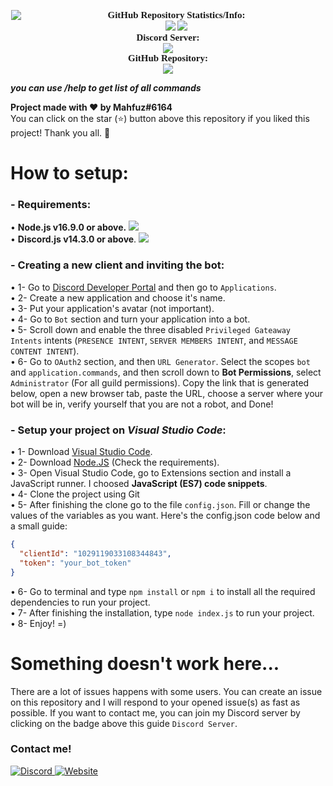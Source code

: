 <p align="center">
	<img src="https://github-readme-stats.vercel.app/api/pin/?username=mahfuz0001&repo=hero-haven&theme=dark" style="float: left; margin: 0px 10px 15px 1px;"/> <a style="font-size: 20px"> <a style="font-size: 30px">
</p>

<p align="center">
    <a style="font-size:15px;font-family:verdana"><b>GitHub Repository Statistics/Info:</b></a><br>
    <img src="https://img.shields.io/github/issues/mahfuz0001/hero-haven?label=Issues&color=yellow">
    <img src="https://img.shields.io/github/issues-closed/mahfuz0001/hero-haven?label=Issues%20Closed&color=32CD32">
    <br>
    <a style="font-size:15px;font-family:verdana"><b>Discord Server:</b></a><br>
    <a href="https://discord.gg/npcmpRmdTU">
        <img src="https://img.shields.io/discord/988517708985430016.svg?label=Discord%20Server:&logo=discord&color=5865F2"><br>
    </a>
    <a style="font-size:15px;font-family:verdana"><b>GitHub Repository:</b></a><br>
    <a href="https://github.com/mahfuz0001/hero-haven">
        <img src="https://img.shields.io/github/repo-size/mahfuz0001/hero-haven?label=Repository%20Size&color=5865F2">
    </a>
</p>

<!-- # Spooky Discord Bot - Introduction:

A Discord bot project made with the npm package discord.js version 14 and it handles Slash commands.
It have a lot of commands to play with and it is still in development. -->

**_you can use /help to get list of all commands_**

**Project made with ❤ by Mahfuz#6164**<br>
You can click on the star (⭐️) button above this repository if you liked this project! Thank you all. 🙏

# How to setup:

### - Requirements:

• **Node.js v16.9.0 or above.** <a href="https://nodejs.org/en/"><img src="https://img.shields.io/badge/v16.9.0-100000?style=flat&logo=node.js&label=Node.js&color=blue&logoColor=lime"></a><br>
• **Discord.js v14.3.0 or above**. <a href="https://www.npmjs.com/package/discord.js"><img src="https://img.shields.io/badge/v14.3.0-100000?style=flat&logo=npm&label=Discord.js&color=blue"></a>

### - Creating a new client and inviting the bot:

• 1- Go to [Discord Developer Portal](https://discord.com/developers) and then go to `Applications`. <br>
• 2- Create a new application and choose it's name. <br>
• 3- Put your application's avatar (not important).<br>
• 4- Go to `Bot` section and turn your application into a bot. <br>
• 5- Scroll down and enable the three disabled `Privileged Gateaway Intents` intents (`PRESENCE INTENT`, `SERVER MEMBERS INTENT`, and `MESSAGE CONTENT INTENT`).<br>
• 6- Go to `OAuth2` section, and then `URL Generator`. Select the scopes `bot` and `application.commands`, and then scroll down to **Bot Permissions**, select `Administrator` (For all guild permissions). Copy the link that is generated below, open a new browser tab, paste the URL, choose a server where your bot will be in, verify yourself that you are not a robot, and Done!

### - Setup your project on **_Visual Studio Code_**:

• 1- Download [Visual Studio Code](https://code.visualstudio.com/Download).<br>
• 2- Download [Node.JS](https://nodejs.org/en/download/) (Check the requirements).<br>
• 3- Open Visual Studio Code, go to Extensions section and install a JavaScript runner. I choosed **JavaScript (ES7) code snippets**.<br>
• 4- Clone the project using Git<br>
• 5- After finishing the clone go to the file `config.json`. Fill or change the values of the variables as you want. Here's the config.json code below and a small guide:

```json
{
  "clientId": "1029119033108344843",
  "token": "your_bot_token"
}
```

• 6- Go to terminal and type `npm install` or `npm i` to install all the required dependencies to run your project.<br>
• 7- After finishing the installation, type `node index.js` to run your project.<br>
• 8- Enjoy! =)

# Something doesn't work here...

There are a lot of issues happens with some users. You can create an issue on this repository and I will respond to your opened issue(s) as fast as possible. If you want to contact me, you can join my Discord server by clicking on the badge above this guide `Discord Server`.

### Contact me!

<a href='https://discord.gg/npcmpRmdTU' target="_blank">
    <img alt='Discord' src='https://img.shields.io/badge/Discord-100000?style=social&logo=Discord&logoColor=5865F2&labelColor=000000&color=EAE9E9'/>
</a> 
<a href='https://mahfujulhuq.me/' target="_blank">
    <img alt='Website' src='https://img.shields.io/badge/Website-100000?style=social&logo=Google%20Chrome&logoColor=5865F2&labelColor=000000&color=EAE9E9'/>
</a>
